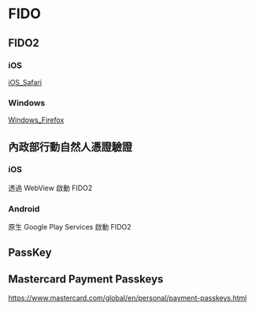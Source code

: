 # FIDO



## FIDO2

### iOS

[iOS_Safari](./iOS/iOS_Safari.md)

### Windows

[Windows_Firefox](./Windows/Windows_Firefox.md)



## 內政部行動自然人憑證驗證

### iOS

透過 WebView 啟動 FIDO2

### Android

原生 Google Play Services 啟動 FIDO2



## PassKey



## Mastercard Payment Passkeys

https://www.mastercard.com/global/en/personal/payment-passkeys.html
